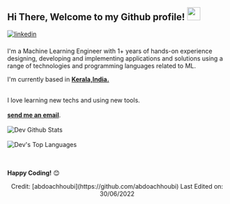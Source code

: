 <h2> Hi There, Welcome to my Github profile! <img src="https://github.com/abdoachhoubi/abdoachhoubi/blob/main/gifs/Hi.gif" width="30"></h2>
<a href="https://www.linkedin.com/in/c-b-dev-narayan-79b332227/" target="_blank">
<img src=https://img.shields.io/badge/linkedin-%2300acee.svg?color=405DE6&style=for-the-badge&logo=linkedin&logoColor=white alt=linkedin style="margin-bottom: 5px;" />
</a>
<br />

<br />
I'm a Machine Learning Engineer with 1+ years of hands-on experience designing, developing and implementing applications and solutions using a range of technologies and programming languages related to ML.
<br />

I'm currently based in **[Kerala,India.]()**

<br />
I love learning new techs and using new tools.
<br />
<br />
<a href="mailto:devcb@pg.cusat.ac.in"><b>send me an email</b></a>.
<br />
<br />

<img align="center" src="https://github-readme-stats.vercel.app/api?username=DeVcb13d&include_all_commits=true&count_private=true&show_icons=true&line_height=30&title_color=CDB4DB&icon_color=CDB4DB&text_color=D3D3D3&bg_color=0A0A0A" alt="Dev Github Stats">
<br />
<br />
<img src="https://github-readme-stats.vercel.app/api/top-langs/?username=abdoachhoubi&layout=compact&theme=dark&bg_color=0A0A0A" alt="Dev's Top Languages"/>
<br />
<br />
<br />

**Happy Coding!** 😊


<div align="center">
Credit: [abdoachhoubi](https://github.com/abdoachhoubi)
Last Edited on: 30/06/2022
</div>
